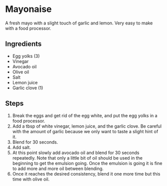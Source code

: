 # Mayonaise

A fresh mayo with a slight touch of garlic and lemon. Very easy to make with a food processor.

## Ingredients

 * Egg yolks (3)
 * Vinegar
 * Avocado oil
 * Olive oil
 * Salt
 * Lemon juice
 * Garlic clove (1)

## Steps

 1. Break the eggs and get rid of the egg white, and put the egg yolks in a food processor.
 2. Add a tbsp of white vinegar, lemon juice, and the garlic clove. Be careful with the amount of garlic because we only want to taste a slight hint of it. 
 3. Blend for 30 seconds.
 4. Add salt.
 5. At this point slowly add avocado oil and blend for 30 seconds repeatedly. Note that only a little bit of oil should be used in the beginning to get the emulsion going. Once the emulsion is going it is fine to add more and more oil between blending.
 6. Once it reaches the desired consistency, blend it one more time but this time with olive oil.

    
